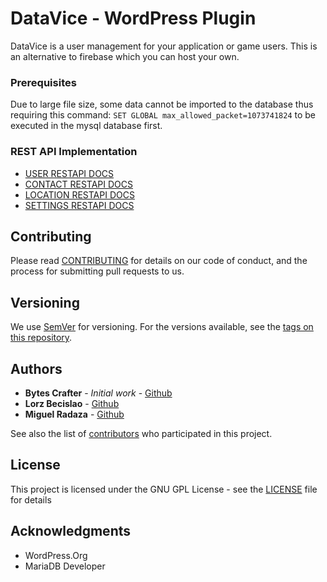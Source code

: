 # DataVice - WordPress Plugin

DataVice is a user management for your application or game users. This is an alternative to firebase which you can host your own.

### Prerequisites

Due to large file size, some data cannot be imported to the database thus requiring this command: `SET GLOBAL max_allowed_packet=1073741824` to be executed in the mysql database first.

### REST API Implementation

- [USER RESTAPI DOCS](https://github.com//BytesCrafter/DataVice-WP-Plugin/documentation/USER)
- [CONTACT RESTAPI DOCS](https://github.com//BytesCrafter/DataVice-WP-Plugin/documentation/CONTACT)
- [LOCATION RESTAPI DOCS](https://github.com//BytesCrafter/DataVice-WP-Plugin/documentation/LOCATION)
- [SETTINGS RESTAPI DOCS](https://github.com//BytesCrafter/DataVice-WP-Plugin/documentation/SETTINGS)

## Contributing

Please read [CONTRIBUTING](CONTRIBUTING) for details on our code of conduct, and the process for submitting pull requests to us.

## Versioning

We use [SemVer](http://semver.org/) for versioning. For the versions available, see the [tags on this repository](https://github.com//BytesCrafter/DataVice-WP-Plugin/tags). 

## Authors

* **Bytes Crafter** - *Initial work* - [Github](https://github.com/BytesCrafter)
* **Lorz Becislao** - [Github](https://github.com/lorzbecislao)
* **Miguel Radaza** - [Github](https://github.com/MiguelRadaza)

See also the list of [contributors](https://github.com//BytesCrafter/DataVice-WP-Plugin/graphs/contributors) who participated in this project.

## License

This project is licensed under the GNU GPL License - see the [LICENSE](LICENSE) file for details

## Acknowledgments

* WordPress.Org
* MariaDB Developer
